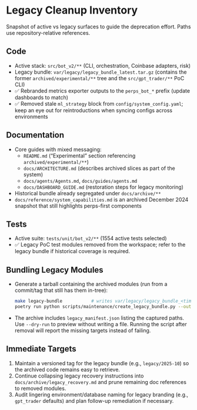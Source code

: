 # Legacy Cleanup Inventory

Snapshot of active vs legacy surfaces to guide the deprecation effort. Paths
use repository-relative references.

## Code

- Active stack: `src/bot_v2/**` (CLI, orchestration, Coinbase adapters, risk)
- Legacy bundle: `var/legacy/legacy_bundle_latest.tar.gz` (contains the former
  `archived/experimental/**` tree and the `src/gpt_trader/**` PoC CLI)
- ✅ Rebranded metrics exporter outputs to the `perps_bot_*` prefix (update dashboards to match)
- ✅ Removed stale `ml_strategy` block from `config/system_config.yaml`; keep an eye
  out for reintroductions when syncing configs across environments

## Documentation

- Core guides with mixed messaging:
  - `README.md` (“Experimental” section referencing `archived/experimental/**`)
  - `docs/ARCHITECTURE.md` (describes archived slices as part of the system)
  - `docs/agents/Agents.md`, `docs/guides/agents.md`
  - `docs/DASHBOARD_GUIDE.md` (restoration steps for legacy monitoring)
- Historical bundle already segregated under `docs/archive/**`
- `docs/reference/system_capabilities.md` is an archived December 2024 snapshot
  that still highlights perps-first components

## Tests

- Active suite: `tests/unit/bot_v2/**` (1554 active tests selected)
- ✅ Legacy PoC test modules removed from the workspace; refer to the legacy
  bundle if historical coverage is required.

## Bundling Legacy Modules

- Generate a tarball containing the archived modules (run from a commit/tag that
  still has them in-tree):

  ```bash
  make legacy-bundle           # writes var/legacy/legacy_bundle_<timestamp>.tar.gz
  poetry run python scripts/maintenance/create_legacy_bundle.py --output legacy/legacy_bundle.tar.gz
  ```

- The archive includes `legacy_manifest.json` listing the captured paths. Use
  `--dry-run` to preview without writing a file. Running the script after removal
  will report the missing targets instead of failing.

## Immediate Targets

1. Maintain a versioned tag for the legacy bundle (e.g., `legacy/2025-10`) so the
   archived code remains easy to retrieve.
2. Continue collapsing legacy recovery instructions into `docs/archive/legacy_recovery.md`
   and prune remaining doc references to removed modules.
3. Audit lingering environment/database naming for legacy branding (e.g.,
   `gpt_trader` defaults) and plan follow-up remediation if necessary.
